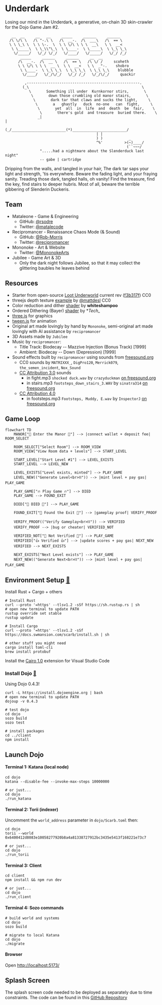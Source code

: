# Underdark
Losing our mind in the Underdark, a generative, on-chain 3D skin-crawler for the Dojo Game Jam #2.

```
   __  __     __   __     _____     ______     ______   
  /\ \/\ \   /\ "-.\ \   /\  __-.  /\  ___\   /\  == \  
  \ \ \_\ \  \ \ \-.  \  \ \ \/\ \ \ \  __\   \ \  __<  
   \ \_____\  \ \_\\"\_\  \ \____-  \ \_____\  \ \_\ \_\
    \/_____/   \/_/ \/_/   \/____/   \/_____/   \/_/ /_/
       _____     ______     ______     __  __           
      /\  __-.  /\  __ \   /\  == \   /\ \/ /     scoheth      
      \ \ \/\ \ \ \  __ \  \ \  __<   \ \  _"-.    shobro     
       \ \____-  \ \_\ \_\  \ \_\ \_\  \ \_\ \_\    blubble    
        \/____/   \/_/\/_/   \/_/ /_/   \/_/\/_/     quackir   
  
         ,----------------------------------------------------.         
        (_\                                                    \        
           \       Something ill under  Kurnkornor stirs,       \       
            \       down those crumbling old manor stairs,       \      
             \       dark tar that claws and sucks the light,     \     
              \       a   ghastly   duck  no-one   can  fight,     \    
               \       yet  all  in  life  and  death  be  fair,    \   
                \       there's gold  and treasure  buried there.    \  
               _|                                                     | 
              (_/_________________________(*)_________________________/ 
                                          | |                           
                                          ) )            _            
                                          ^%'          >(~)____/             
                                                        (``~~~/     
                ".....had a nightmare about the Slenderduck last night"
                -- gabe | cartridge                                       

```

Dripping from the walls, and tangled in your hair,
The dark tar saps your light and strength, 'tis everywhere.
Beware the fading light, and your fraying sanity.
Treading those dark, tangled halls, oh vanity!
Find the treasure, find the key, find stairs to deeper hubris.
Most of all, beware the terrible gibbering of Slenderin Duckeris.

## Team

* Mataleone - Game & Engineering
  * GitHub: [@rsodre](https://github.com/rsodre)
  * Twitter: [@matalecode](https://twitter.com/matalecode)
* Recipromancer - Renaissance Chaos Mode (& Sound)
  * GitHub: [@Rob-Morris](https://github.com/Rob-Morris)
  * Twitter: [@recipromancer](https://twitter.com/recipromancer)
* Mononoke - Art & Website
  * Twitter: [@MononokeArts](https://twitter.com/MononokeArts)
* Jubilee - Game Art & 3D
  * Only the dark night follows Jubilee, so that it may collect the glittering baubles he leaves behind

## Resources

* Starter from open-source [Loot Underworld](https://github.com/funDAOmental/lootunderworld) current rev ([f3b317f](https://github.com/funDAOmental/lootunderworld/tree/f3b317ff03a7b62620f055e5238b9d300f7be189)) CC0
* threejs depth texture [example](https://threejs.org/examples/#webgl_depth_texture) by [@mattdesl](https://twitter.com/mattdesl) CC0
* Color reduction and dither [shader](https://godotshaders.com/shader/color-reduction-and-dither/) by **whiteshampoo**
* Ordered Dithering (Bayer) [shader](https://www.shadertoy.com/view/7sfXDn) by **Tech_*
* [three.js](https://threejs.org/) for graphics
* [tween.js](https://github.com/tweenjs/tween.js) for animation
* Original art made lovingly by hand by `Mononoke`, semi-original art made lovingly with AI assistance by `recipromancer`
* 3D Assets made by `Jubilee`
* Music by `recipromancer`:
  * Title Track: Biodecay -- Mazzive Injection (Bonus Track) [1999]
  * Ambient: Biodecay -- Down (Depression) [1999]
* Sound effects built by `recipromancer` using sounds from [freesound.org](https://freesound.org/)
  * CC0 sounds by `MATRIXXX_`, `DigPro120`, `Merrick079`, `the_semen_incident`, `Nox_Sound`
  * [CC Attribution 3.0](https://creativecommons.org/licenses/by/3.0/) sounds
    * in fight.mp3 `shocked duck.wav` by `crazyduckman` [on freesound.org](https://freesound.org/people/crazyduckman/sounds/185550/)
    * in stairs.mp3 `footsteps_down_stairs_3.WAV` by `sinatra314` [on freesound.org](https://freesound.org/people/sinatra314/sounds/209474/)
  * [CC Attribution 4.0](https://creativecommons.org/licenses/by/4.0/)
    * in footsteps.mp3 `Footsteps, Muddy, E.wav` by `InspectorJ` [on freesound.org](https://freesound.org/people/InspectorJ/sounds/339325/)

## Game Loop

```mermaid
flowchart TD
    MANOR["🏰 Enter the Manor 🏰"] --> |connect wallet + deposit fee| ROOM_SELECT

    ROOM_SELECT["Select Room"] --> ROOM_VIEW
    ROOM_VIEW["View Room data + levels"] --> START_LEVEL

    START_LEVEL["Start Level #1"] --> LEVEL_EXISTS
    START_LEVEL --> LEVEL_NEW

    LEVEL_EXISTS["Level exists, minted"] --> PLAY_GAME
    LEVEL_NEW(("Generate Level<br>⛓️")) --> |mint level + pay gas| PLAY_GAME

    PLAY_GAME["🔥 Play Game 🔥"] --> DIED
    PLAY_GAME --> FOUND_EXIT

    DIED["🦆 DIED 🦆"] --> PLAY_GAME

    FOUND_EXIT["🚪 Found the Exit 🚪"] --> |gameplay proof| VERIFY_PROOF

    VERIFY_PROOF(("Verify Gameplay<br>⛓️")) --> VERIFIED
    VERIFY_PROOF --> |bug or cheater| VERIFIED_NOT

    VERIFIED_NOT["🚫 Not Verified 🚫"] --> PLAY_GAME
    VERIFIED["👍 Verified 👍"] --> |update scores + pay gas| NEXT_NEW
    VERIFIED --> NEXT_EXISTS

    NEXT_EXISTS["Next Level exists"] --> PLAY_GAME
    NEXT_NEW(("Generate Next<br>⛓️")) --> |mint level + pay gas| PLAY_GAME
```


## Environment Setup [🔗](https://book.dojoengine.org/getting-started/setup.html)

Install Rust + Cargo + others

```
# Install Rust
curl --proto '=https' --tlsv1.2 -sSf https://sh.rustup.rs | sh
# open new terminal to update PATH
rustup override set stable
rustup update

# Install Cargo
curl --proto '=https' --tlsv1.2 -sSf https://docs.swmansion.com/scarb/install.sh | sh

# other stuff you might need
cargo install toml-cli
brew install protobuf
```

Install the [Cairo 1.0](https://marketplace.visualstudio.com/items?itemName=starkware.cairo1) extension for Visual Studio Code


### Install Dojo [🔗](https://book.dojoengine.org/getting-started/quick-start.html)

Using Dojo 0.4.3!

```console
curl -L https://install.dojoengine.org | bash
# open new terminal to update PATH
dojoup -v 0.4.3

# test dojo
cd dojo
sozo build
sozo test

# install packages
cd ../client
npm install
```


## Launch Dojo

#### Terminal 1: Katana (local node)

```console
cd dojo
katana --disable-fee --invoke-max-steps 10000000

# or just...
cd dojo
./run_katana
```

#### Terminal 2: Torii (indexer)

Uncomment the `world_address` parameter in `dojo/Scarb.toml` then:

```console
cd dojo
torii --world 0x6400412d8083e10058277920b8a4a81338727912bc3435e5413f168221e73c7

# or just...
cd dojo
./run_torii
```

#### Terminal 3: Client

```console
cd client
npm install && npm run dev

# or just...
cd dojo
./run_client
```

#### Terminal 4: Sozo commands

```console
# build world and systems
cd dojo
sozo build

# migrate to local Katana
cd dojo
./migrate
```


#### Browser

Open [http://localhost:5173/](http://localhost:5173/)


## Splash Screen

The splash screen code needed to be deployed as separately due to time constraints. The code can be found in this [GitHub Repository](https://github.com/fundaomental/underdark-splash)